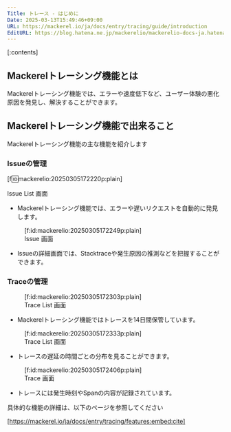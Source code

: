 ```yaml
---
Title: トレース - はじめに
Date: 2025-03-13T15:49:46+09:00
URL: https://mackerel.io/ja/docs/entry/tracing/guide/introduction
EditURL: https://blog.hatena.ne.jp/mackerelio/mackerelio-docs-ja.hatenablog.mackerel.io/atom/entry/6802418398333958189
---
```


[:contents]

## Mackerelトレーシング機能とは

Mackerelトレーシング機能では、エラーや速度低下など、ユーザー体験の悪化原因を発見し、解決することができます。

## Mackerelトレーシング機能で出来ること

Mackerelトレーシング機能の主な機能を紹介します

### Issueの管理

[f:id:mackerelio:20250305172220p:plain]<figcaption>Issue List 画面</figcaption></figure></p></figcaption></figure>

* Mackerelトレーシング機能では、エラーや遅いリクエストを自動的に発見します。

<figure class="figure-image figure-image-fotolife" title="Issue 画面">[f:id:mackerelio:20250305172249p:plain]<figcaption>Issue 画面</figcaption></figure>

* Issueの詳細画面では、Stacktraceや発生原因の推測などを把握することができます。

### Traceの管理

<figure class="figure-image figure-image-fotolife" title="Trace List 画面">[f:id:mackerelio:20250305172303p:plain]<figcaption>Trace List 画面</figcaption></figure>

* Mackerelトレーシング機能ではトレースを14日間保管しています。

<figure class="figure-image figure-image-fotolife" title="Trace List 画面">[f:id:mackerelio:20250305172333p:plain]<figcaption>Trace List 画面</figcaption></figure>

* トレースの遅延の時間ごとの分布を見ることができます。

<figure class="figure-image figure-image-fotolife" title="Trace 画面">[f:id:mackerelio:20250305172406p:plain]<figcaption>Trace 画面</figcaption></figure>

* トレースには発生時刻やSpanの内容が記録されています。

具体的な機能の詳細は、以下のページを参照してください

[https://mackerel.io/ja/docs/entry/tracing/features:embed:cite]
